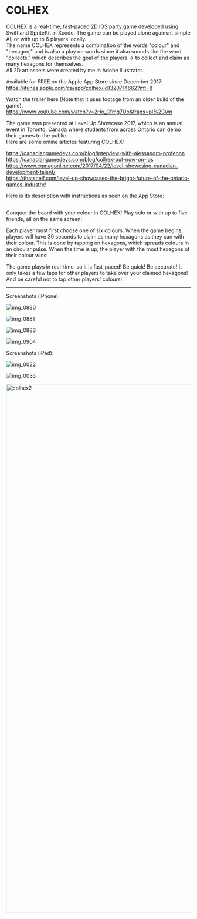 # COLHEX

COLHEX is a real-time, fast-paced 2D iOS party game developed using Swift and SpriteKit in Xcode. The game can be played alone againsnt simple AI, or with up to 6 players locally. <br>
The name COLHEX represents a combination of the words "colour" and "hexagon," and is also a play on words since it also sounds like the word "collects," which describes the goal of the players -> to collect and claim as many hexagons for themselves. <br>
All 2D art assets were created by me in Adobe Illustrator.

Available for FREE on the Apple App Store since December 2017: <br>
https://itunes.apple.com/ca/app/colhex/id1320714662?mt=8 

Watch the trailer here (Note that it uses footage from an older build of the game): <br>
https://www.youtube.com/watch?v=2Ho_Cfmg7Uo&frags=pl%2Cwn

The game was presented at Level Up Showcase 2017, which is an annual event in Toronto, Canada where students from across Ontario can demo their games to the public. <br>
Here are some online articles featuring COLHEX: <br>

https://canadiangamedevs.com/blog/interview-with-alessandro-profenna <br>
https://canadiangamedevs.com/blog/colhex-out-now-on-ios <br>
https://www.cgmagonline.com/2017/04/22/level-showcsing-canadian-development-talent/ <br>
https://thatshelf.com/level-up-showcases-the-bright-future-of-the-ontario-games-industry/


Here is its description with instructions as seen on the App Store:

__________________

Conquer the board with your colour in COLHEX!
Play solo or with up to five friends, all on the same screen!

Each player must first choose one of six colours. When the game begins, players will have 30 seconds to claim as many hexagons as they can with their colour. This is done by tapping on hexagons, which spreads colours in an circular pulse. When the time is up, the player with the most hexagons of their colour wins!

The game plays in real-time, so it is fast-paced! 
Be quick! Be accurate!
It only takes a few taps for other players to take over your claimed hexagons! And be careful not to tap other players' colours!

__________________

Screenshots (iPhone):

![img_0880](https://user-images.githubusercontent.com/15040875/50919198-2556f980-1410-11e9-90b0-44f0b8db523d.png)

![img_0881](https://user-images.githubusercontent.com/15040875/50919199-25ef9000-1410-11e9-9f11-d06410ad016a.png)

![img_0883](https://user-images.githubusercontent.com/15040875/50919200-25ef9000-1410-11e9-8586-3c86c74c3c05.png)

![img_0904](https://user-images.githubusercontent.com/15040875/50919202-25ef9000-1410-11e9-94e3-eb26329f862e.png)

Screenshots (iPad):

![img_0022](https://user-images.githubusercontent.com/15040875/50919216-34d64280-1410-11e9-958f-54e3a9c9f287.PNG)

![img_0035](https://user-images.githubusercontent.com/15040875/50919251-4881a900-1410-11e9-8a25-07d0a212783c.PNG)

<img width="1440" alt="colhex2" src="https://user-images.githubusercontent.com/15040875/50919296-6c44ef00-1410-11e9-9f0a-ad702827bd2b.png">








